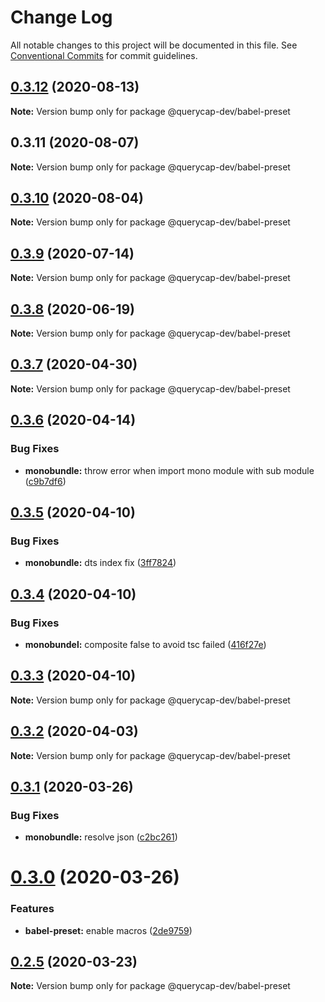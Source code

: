 # Change Log

All notable changes to this project will be documented in this file.
See [Conventional Commits](https://conventionalcommits.org) for commit guidelines.

## [0.3.12](https://github.com/querycap/webappkit/compare/@querycap-dev/babel-preset@0.3.11...@querycap-dev/babel-preset@0.3.12) (2020-08-13)

**Note:** Version bump only for package @querycap-dev/babel-preset





## 0.3.11 (2020-08-07)

**Note:** Version bump only for package @querycap-dev/babel-preset





## [0.3.10](https://github.com/querycap/devkit/compare/@querycap-dev/babel-preset@0.3.9...@querycap-dev/babel-preset@0.3.10) (2020-08-04)

**Note:** Version bump only for package @querycap-dev/babel-preset

## [0.3.9](https://github.com/querycap/devkit/compare/@querycap-dev/babel-preset@0.3.8...@querycap-dev/babel-preset@0.3.9) (2020-07-14)

**Note:** Version bump only for package @querycap-dev/babel-preset

## [0.3.8](https://github.com/querycap/devkit/compare/@querycap-dev/babel-preset@0.3.7...@querycap-dev/babel-preset@0.3.8) (2020-06-19)

**Note:** Version bump only for package @querycap-dev/babel-preset

## [0.3.7](https://github.com/querycap/devkit/compare/@querycap-dev/babel-preset@0.3.6...@querycap-dev/babel-preset@0.3.7) (2020-04-30)

**Note:** Version bump only for package @querycap-dev/babel-preset

## [0.3.6](https://github.com/querycap/devkit/compare/@querycap-dev/babel-preset@0.3.5...@querycap-dev/babel-preset@0.3.6) (2020-04-14)

### Bug Fixes

- **monobundle:** throw error when import mono module with sub module ([c9b7df6](https://github.com/querycap/devkit/commit/c9b7df62af469a9926d14ffc163968ad6f8ee7ca))

## [0.3.5](https://github.com/querycap/devkit/compare/@querycap-dev/babel-preset@0.3.4...@querycap-dev/babel-preset@0.3.5) (2020-04-10)

### Bug Fixes

- **monobundle:** dts index fix ([3ff7824](https://github.com/querycap/devkit/commit/3ff78247436e0b89b4eead071d005bbfc9695a59))

## [0.3.4](https://github.com/querycap/devkit/compare/@querycap-dev/babel-preset@0.3.3...@querycap-dev/babel-preset@0.3.4) (2020-04-10)

### Bug Fixes

- **monobundel:** composite false to avoid tsc failed ([416f27e](https://github.com/querycap/devkit/commit/416f27e2be0164565116549427b02bc039231a6e))

## [0.3.3](https://github.com/querycap/devkit/compare/@querycap-dev/babel-preset@0.3.2...@querycap-dev/babel-preset@0.3.3) (2020-04-10)

**Note:** Version bump only for package @querycap-dev/babel-preset

## [0.3.2](https://github.com/querycap/devkit/compare/@querycap-dev/babel-preset@0.3.1...@querycap-dev/babel-preset@0.3.2) (2020-04-03)

**Note:** Version bump only for package @querycap-dev/babel-preset

## [0.3.1](https://github.com/querycap/devkit/compare/@querycap-dev/babel-preset@0.3.0...@querycap-dev/babel-preset@0.3.1) (2020-03-26)

### Bug Fixes

- **monobundle:** resolve json ([c2bc261](https://github.com/querycap/devkit/commit/c2bc261b6f00bedbcf6bd57747065aa88e50e730))

# [0.3.0](https://github.com/querycap/devkit/compare/@querycap-dev/babel-preset@0.2.5...@querycap-dev/babel-preset@0.3.0) (2020-03-26)

### Features

- **babel-preset:** enable macros ([2de9759](https://github.com/querycap/devkit/commit/2de9759f9a13d283dc586d2660f7d3371a0ce4d2))

## [0.2.5](https://github.com/querycap/devkit/compare/@querycap-dev/babel-preset@0.2.4...@querycap-dev/babel-preset@0.2.5) (2020-03-23)

**Note:** Version bump only for package @querycap-dev/babel-preset
